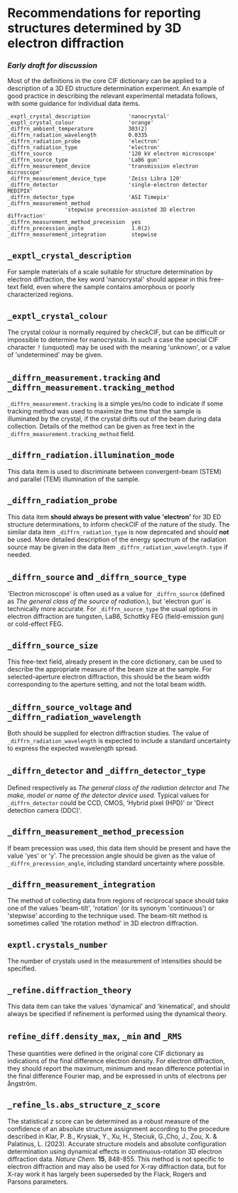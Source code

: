 # Recommendations for reporting structures determined by 3D electron diffraction

### _Early draft for discussion_

Most of the definitions in the core CIF dictionary can be applied to a description of a 3D ED structure determination experiment. An example of good practice in describing the relevant experimental metadata follows, with some guidance for individual data items.

```
_exptl_crystal_description            'nanocrystal'
_exptl_crystal_colour                 'orange'
_diffrn_ambient_temperature           303(2)
_diffrn_radiation_wavelength          0.0335
_diffrn_radiation_probe               'electron'
_diffrn_radiation_type                'electron'
_diffrn_source                        '120 kV electron microscope'
_diffrn_source_type                   'LaB6 gun'
_diffrn_measurement_device            'transmission electron microscope'
_diffrn_measurement_device_type       'Zeiss Libra 120'
_diffrn_detector                      'single-electron detector MEDIPIX'
_diffrn_detector_type                 'ASI Timepix'
_diffrn_measurement_method
                  'stepwise precession-assisted 3D electron diffraction'
_diffrn_measurement_method_precession  yes
_diffrn_precession_angle               1.0(2)
_diffrn_measurement_integration        stepwise

```

## `_exptl_crystal_description`

For sample materials of a scale suitable for structure determination by electron diffraction, the key word 'nanocrystal' should appear in this free-text field, even where the sample contains amorphous or poorly characterized regions. 

## `_exptl_crystal_colour`

The crystal colour is normally required by checkCIF, but can be difficult or impossible to determine for nanocrystals. In such a case the special CIF character `?` (unquoted) may be used with the meaning 'unknown', or a value of 'undetermined' may be given.

## `_diffrn_measurement.tracking` and `_diffrn_measurement.tracking_method`

`_diffrn_measurement.tracking` is a simple yes/no code to indicate if some tracking method was used to maximize the time that the sample is illuminated by the crystal, if the crystal drifts out of the beam during data collection. Details of the method can be given as free text in the `_diffrn_measurement.tracking_method` field.

## `_diffrn_radiation.illumination_mode`

This data item is used to discriminate between convergent-beam (STEM) and parallel (TEM) illumination of the sample.

## `_diffrn_radiation_probe`

This data item **should always be present with value 'electron'** for 3D ED structure determinations, to inform checkCIF of the nature of the study. The similar data item `_diffrn_radiation_type` is now deprecated and should **not** be used. More detailed description of the energy spectrum of the radiation source may be given in the data item `_diffrn_radiation_wavelength.type` if needed.


## `_diffrn_source` and `_diffrn_source_type`

'Electron microscope' is often used as a value for `_diffrn_source` (defined as _The general class of the source of radiation._), but 'electron gun' is technically more accurate. For `_diffrn_source_type` the usual options in electron diffraction are tungsten, LaB6, Schottky FEG (field-emission gun) or cold-effect FEG.

## `_diffrn_source_size`

This free-text field, already present in the core dictionary, can be used to describe the appropriate measure of the beam size at the sample. For selected-aperture electron diffraction, this should be the beam width corresponding to the aperture setting, and not the total beam width.

## `_diffrn_source_voltage` and `_diffrn_radiation_wavelength`

Both should be supplied for electron diffraction studies. The value of `_diffrn_radiation_wavelength` is expected to include a standard uncertainty to express the expected wavelength spread.

## `_diffrn_detector` and `_diffrn_detector_type`

Defined respectively as _The general class of the radiation detector_ and _The make, model or name of the detector device used._ Typical values for `_diffrn_detector` could be CCD, CMOS, 'Hybrid pixel (HPD)' or 'Direct detection camera (DDC)'.

## `_diffrn_measurement_method_precession`

If beam precession was used, this data item should be present and have the value 'yes' or 'y'. The precession angle should be given as the value of `_diffrn_precession_angle`, including standard uncertainty where possible.

## `_diffrn_measurement_integration`

The method of collecting data from regions of reciprocal space should take one of the values 'beam-tilt', 'rotation' (or its synonym 'continuous') or 'stepwise' according to the technique used. The beam-tilt method is sometimes called 'the rotation method' in 3D electron diffraction.

## `exptl.crystals_number`

The number of crystals used in the measurement of intensities should be specified.

## `_refine.diffraction_theory`

This data item can take the values 'dynamical' and 'kinematical', and should always be specified if refinement is performed using the dynamical theory.

## `refine_diff.density_max`, `_min` and `_RMS`

These quantities were defined in the original core CIF dictionary as indications of the final difference electron density. For electron diffraction, they should report the maximum, minimum and mean difference potential in the final difference Fourier map, and be expressed in units of electrons per ångström.

## `_refine_ls.abs_structure_z_score`

The statistical _z_ score can be determined as a robust measure of the confidence of an absolute structure assignment according to the procedure described in Klar, P. B., Krysiak, Y., Xu, H., Steciuk, G.,Cho, J., Zou, X. & Palatinus, L. (2023). Accurate structure models and absolute configuration determination using dynamical effects in continuous-rotation 3D electron diffraction data. _Nature Chem._ **15**, 848-855. This method is not specific to electron diffraction and may also be used for X-ray diffraction data, but for X-ray work it has largely been superseded by the Flack, Rogers and Parsons parameters.

